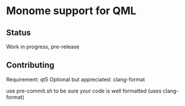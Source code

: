 Monome support for QML
======================

Status
------

Work in progress, pre-release

Contributing
------------

Requirement: qt5
Optional but appreciated: clang-format

use pre-commit.sh to be sure your code is well formatted (uses clang-format)

